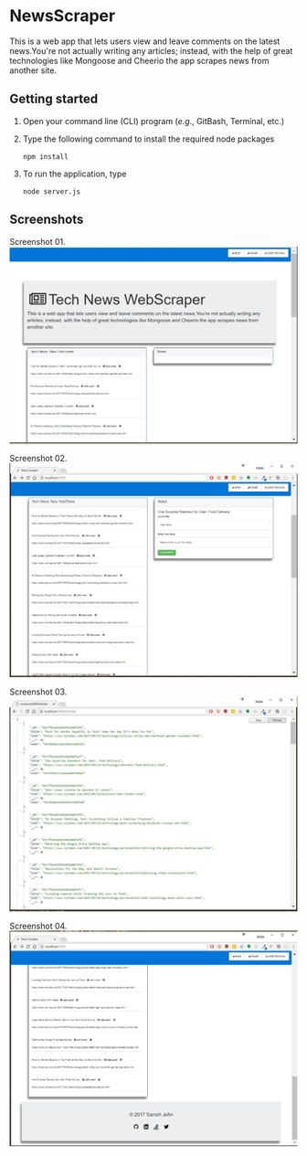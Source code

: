 # NewsScraper
This is a web app that lets users view and leave comments on the latest news.You're not actually writing any articles; instead, with the help of great technologies like Mongoose and Cheerio the app scrapes news from another site.

## Getting started

1. Open your command line (CLI) program (*e.g.*, GitBash, Terminal, etc.)

2. Type the following command to install the required node packages

    ```
    npm install
    ```

3. To run the application, type 

    ```
    node server.js
    ```

## Screenshots

Screenshot 01. 
![Image](https://github.com/sanishj/NewsScraper/blob/master/public/screenshots/App_SS_01.JPG)

Screenshot 02.
![Image](https://github.com/sanishj/NewsScraper/blob/master/public/screenshots/App_SS_02.JPG)

Screenshot 03.
![Image](https://github.com/sanishj/NewsScraper/blob/master/public/screenshots/App_SS_03.JPG)

Screenshot 04.
![Image](https://github.com/sanishj/NewsScraper/blob/master/public/screenshots/App_SS_04.JPG)